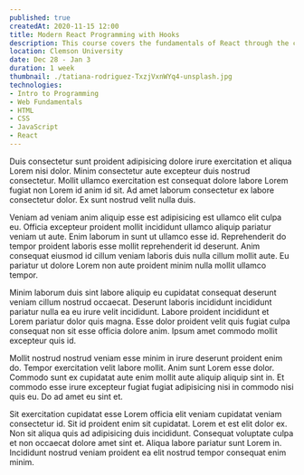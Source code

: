```yaml
---
published: true
createdAt: 2020-11-15 12:00
title: Modern React Programming with Hooks
description: This course covers the fundamentals of React through the creation of daily assignmnets and a final project, all while using React Hooks.
location: Clemson University
date: Dec 28 - Jan 3
duration: 1 week
thumbnail: ./tatiana-rodriguez-TxzjVxnWYq4-unsplash.jpg
technologies:
- Intro to Programming
- Web Fundamentals
- HTML
- CSS
- JavaScript
- React
---
```


Duis consectetur sunt proident adipisicing dolore irure exercitation et aliqua Lorem nisi dolor. Minim consectetur aute excepteur duis nostrud consectetur. Mollit ullamco exercitation est consequat dolore labore Lorem fugiat non Lorem id anim id sit. Ad amet laborum consectetur ex labore consectetur dolor. Ex sunt nostrud velit nulla duis.

Veniam ad veniam anim aliquip esse est adipisicing est ullamco elit culpa eu. Officia excepteur proident mollit incididunt ullamco aliquip pariatur veniam ut aute. Enim laborum in sunt ut ullamco esse id. Reprehenderit do tempor proident laboris esse mollit reprehenderit id deserunt. Anim consequat eiusmod id cillum veniam laboris duis nulla cillum mollit aute. Eu pariatur ut dolore Lorem non aute proident minim nulla mollit ullamco tempor.

Minim laborum duis sint labore aliquip eu cupidatat consequat deserunt veniam cillum nostrud occaecat. Deserunt laboris incididunt incididunt pariatur nulla ea eu irure velit incididunt. Labore proident incididunt et Lorem pariatur dolor quis magna. Esse dolor proident velit quis fugiat culpa consequat non sit esse officia dolore anim. Ipsum amet commodo mollit excepteur quis id.

Mollit nostrud nostrud veniam esse minim in irure deserunt proident enim do. Tempor exercitation velit labore mollit. Anim sunt Lorem esse dolor. Commodo sunt ex cupidatat aute enim mollit aute aliquip aliquip sint in. Et commodo esse irure excepteur fugiat fugiat adipisicing nisi in commodo nisi quis eu. Do ad amet eu sint et.

Sit exercitation cupidatat esse Lorem officia elit veniam cupidatat veniam consectetur id. Sit id proident enim sit cupidatat. Lorem et est elit dolor ex. Non sit aliqua quis ad adipisicing duis incididunt. Consequat voluptate culpa et non occaecat dolore amet sint et. Aliqua labore pariatur sunt Lorem in. Incididunt nostrud veniam proident ea elit nostrud tempor consequat enim minim.